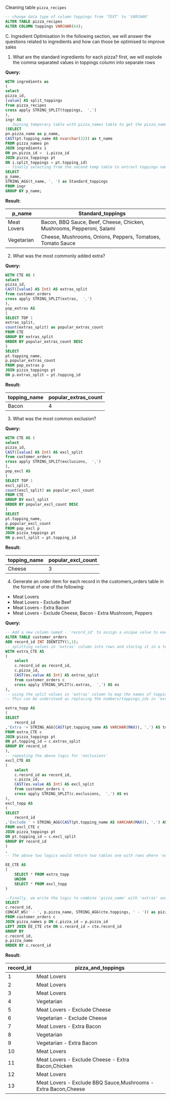 Cleaning table `pizza_recipes`

```sql
-- change data type of column toppings from 'TEXT' to 'VARCHAR'
ALTER TABLE pizza_recipes
ALTER COLUMN toppings VARCHAR(64);
```
C. Ingredient Optimisation
In the following section, we will answer the questions related to ingredients and how can those be optimised to improve sales

1. What are the standard ingredients for each pizza?
first, we will explode the comma separated values in toppings column into separate rows

**Query:**

```sql
WITH ingredients as
(
select 
pizza_id, 
[value] AS split_toppings 
from pizza_recipes 
cross apply STRING_SPLIT(toppings,  ',')
),
ingr AS 
-- Joining temporary table with pizza_names table to get the pizza_names and then with pizza_toppings table to get the names of the toppings and creating another temporary table
(SELECT
pn.pizza_name as p_name,
CAST(pt.topping_name AS nvarchar(32)) as t_name
FROM pizza_names pn
JOIN ingredients i
ON pn.pizza_id =  i.pizza_id
JOIN pizza_toppings pt
ON i.split_toppings = pt.topping_id)
-- finally selecting from the second temp table to extract toppings names and aggregate the ingredients into comma separated string 
SELECT 
p_name,
STRING_AGG(t_name, ', ') as Standard_toppings
FROM ingr
GROUP BY p_name;
```
**Result:**

|p_name|Standard_toppings|
|---|---|
|Meat Lovers|Bacon, BBQ Sauce, Beef, Cheese, Chicken, Mushrooms, Pepperoni, Salami|
|Vegetarian|Cheese, Mushrooms, Onions, Peppers, Tomatoes, Tomato Sauce|

2. What was the most commonly added extra?

**Query:** 

```sql
WITH CTE AS (
select 
pizza_id,
CAST([value] AS Int) AS extras_split 
from customer_orders
cross apply STRING_SPLIT(extras,  ',')
),
pop_extras AS
(
SELECT TOP 1 
extras_split, 
count(extras_split) as popular_extras_count
FROM CTE 
GROUP BY extras_split
ORDER BY popular_extras_count DESC
) 
SELECT 
pt.topping_name,
p.popular_extras_count
FROM pop_extras p 
JOIN pizza_toppings pt 
ON p.extras_split = pt.topping_id
```
**Result:**

|topping_name|popular_extras_count|
|---|---|
|Bacon|4|

3. What was the most common exclusion?

**Query:**

```sql
WITH CTE AS (
select 
pizza_id,
CAST([value] AS Int) AS excl_split 
from customer_orders
cross apply STRING_SPLIT(exclusions,  ',')
),
pop_excl AS
(
SELECT TOP 1 
excl_split, 
count(excl_split) as popular_excl_count
FROM CTE 
GROUP BY excl_split
ORDER BY popular_excl_count DESC
) 
SELECT 
pt.topping_name,
p.popular_excl_count
FROM pop_excl p 
JOIN pizza_toppings pt 
ON p.excl_split = pt.topping_id
```
**Result:**

|topping_name|popular_excl_count|
|---|---|
|Cheese|3|


4. Generate an order item for each record in the customers_orders table in the format of one of the following:
- Meat Lovers
- Meat Lovers - Exclude Beef
- Meat Lovers - Extra Bacon
- Meat Lovers - Exclude Cheese, Bacon - Extra Mushroom, Peppers

**Query:**

```sql
-- Add a new column named - 'record_id' to assign a unique value to each row, this works as a primary key
ALTER TABLE customer_orders
ADD record_id INT IDENTITY(1,1);
-- splitting values in 'extras' column into rows and storing it in a temp table named extra_CTE
WITH extra_CTE AS 
(
    select 
    c.record_id as record_id,
    c.pizza_id,
    CAST(es.value AS Int) AS extras_split
    from customer_orders c
    cross apply STRING_SPLIT(c.extras,  ',') AS es 
), 
-- using the split values in 'extras' column to map the names of toppings from 'pizza_toppings' table and aggregating it back into a column called 'toppings'
-- This can be understood as replacing the numbers/toppings_ids in 'extras' column with 'topping_names' while keeping the same number of rows as in the cleaned 'customer_orders' table

extra_topp AS
(
SELECT 
    record_id
,'Extra '+ STRING_AGG(CAST(pt.topping_name AS VARCHAR(MAX)), ',') AS toppings
FROM extra_CTE c 
JOIN pizza_toppings pt 
ON pt.topping_id = c.extras_split
GROUP BY record_id
),
-- repeating the above logic for 'exclusions'
excl_CTE AS
(
    select 
    c.record_id as record_id,
    c.pizza_id,
    CAST(es.value AS Int) AS excl_split
    from customer_orders c
    cross apply STRING_SPLIT(c.exclusions,  ',') AS es 
),
excl_topp AS
(
SELECT 
    record_id
,'Exclude ' + STRING_AGG(CAST(pt.topping_name AS VARCHAR(MAX)), ',') AS toppings
FROM excl_CTE c 
JOIN pizza_toppings pt 
ON pt.topping_id = c.excl_split
GROUP BY record_id
)
,
-- The above two logics would return two tables one with rows where 'extras' are not null and another with rows where 'exclusions' are not null. But, since we need both we use 'UNION' to combine the data horizontally

EE_CTE AS
(
    SELECT * FROM extra_topp
    UNION
    SELECT * FROM excl_topp
)

--Finally, we write the logic to combine 'pizza_name' with 'extras' and 'exclusions'
SELECT 
c.record_id, 
CONCAT_WS(' - ', p.pizza_name, STRING_AGG(cte.toppings, ' - ')) as pizza_and_toppings
FROM customer_orders c 
JOIN pizza_names p ON c.pizza_id = p.pizza_id
LEFT JOIN EE_CTE cte ON c.record_id = cte.record_id
GROUP BY 
c.record_id,
p.pizza_name
ORDER BY c.record_id
```
**Result:**

|record_id|pizza_and_toppings|
|---|---|
|1|Meat Lovers|
|2|Meat Lovers|
|3|Meat Lovers|
|4|Vegetarian|
|5|Meat Lovers - Exclude Cheese|
|6|Vegetarian - Exclude Cheese|
|7|Meat Lovers - Extra Bacon|
|8|Vegetarian|
|9|Vegetarian - Extra Bacon|
|10|Meat Lovers|
|11|Meat Lovers - Exclude Cheese - Extra Bacon,Chicken|
|12|Meat Lovers|
|13|Meat Lovers - Exclude BBQ Sauce,Mushrooms - Extra Bacon,Cheese|



